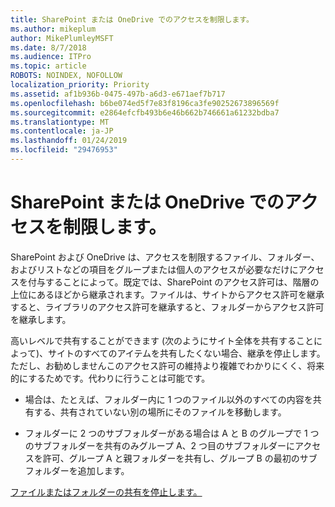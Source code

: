 ```yaml
---
title: SharePoint または OneDrive でのアクセスを制限します。
ms.author: mikeplum
author: MikePlumleyMSFT
ms.date: 8/7/2018
ms.audience: ITPro
ms.topic: article
ROBOTS: NOINDEX, NOFOLLOW
localization_priority: Priority
ms.assetid: af1b936b-0475-497b-a6d3-e671aef7b717
ms.openlocfilehash: b6be074ed5f7e83f8196ca3fe90252673896569f
ms.sourcegitcommit: e2864efcfb493b6e46b662b746661a61232bdba7
ms.translationtype: MT
ms.contentlocale: ja-JP
ms.lasthandoff: 01/24/2019
ms.locfileid: "29476953"
---
```

# <a name="restrict-access-in-sharepoint-or-onedrive"></a>SharePoint または OneDrive でのアクセスを制限します。

SharePoint および OneDrive は、アクセスを制限するファイル、フォルダー、およびリストなどの項目をグループまたは個人のアクセスが必要なだけにアクセスを付与することによって。既定では、SharePoint のアクセス許可は、階層の上位にあるほどから継承されます。ファイルは、サイトからアクセス許可を継承すると、ライブラリのアクセス許可を継承すると、フォルダーからアクセス許可を継承します。
  
高いレベルで共有することができます (次のようにサイト全体を共有することによって)、サイトのすべてのアイテムを共有したくない場合、継承を停止します。ただし、お勧めしませんこのアクセス許可の維持より複雑でわかりにくく、将来的にするためです。代わりに行うことは可能です。
  
- 場合は、たとえば、フォルダー内に 1 つのファイル以外のすべての内容を共有する、共有されていない別の場所にそのファイルを移動します。
    
- フォルダーに 2 つのサブフォルダーがある場合は A と B のグループで 1 つのサブフォルダーを共有のみグループ A、2 つ目のサブフォルダーにアクセスを許可、グループ A と親フォルダーを共有し、グループ B の最初のサブフォルダーを追加します。
    
[ファイルまたはフォルダーの共有を停止します。](https://go.microsoft.com/fwlink/?linkid=2008861)
  

